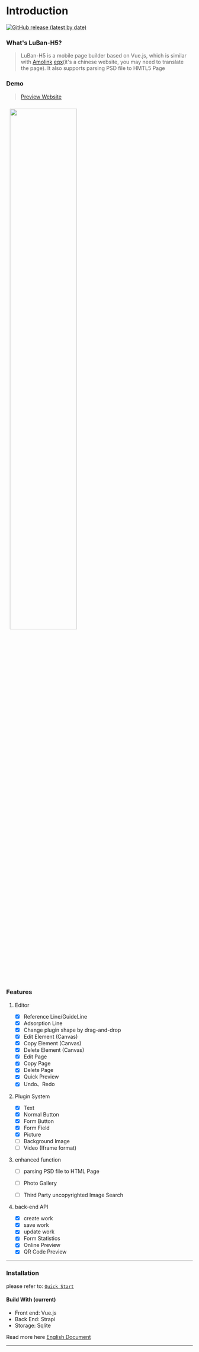 # Introduction
<p align="left">
<a href="https://github.com/ly525/luban-h5/releases"><img alt="GitHub release (latest by date)" src="https://img.shields.io/github/v/release/ly525/luban-h5"></a>
</p>

### What's LuBan-H5?
> LuBan-H5 is a mobile page builder based on Vue.js, which is similar with [Amolink](www.amolink.com) [eqx](http://www.eqxiu.com)(it's a chinese website, you may need to translate the page). It also supports parsing PSD file to HMTL5 Page

### Demo
> [Preview Website](https://h5.luban-h5.com)

<img src="https://s2.ax1x.com/2019/10/11/u7WzUx.gif" style="margin: 10px;" width="60%" />



### Features
1. Editor
    - [x] Reference Line/GuideLine
    - [x] Adsorption Line
    - [x] Change plugin shape by drag-and-drop
    - [x] Edit Element (Canvas)
    - [x] Copy Element (Canvas)
    - [x] Delete Element (Canvas)
    - [x] Edit Page
    - [x] Copy Page
    - [x] Delete Page
    - [x] Quick Preview
    - [x] Undo、Redo

2. Plugin System

    - [x] Text
    - [x] Normal Button
    - [x] Form Button
    - [x] Form Field
    - [x] Picture
    - [ ] Background Image
    - [ ] Video (Iframe format)

3. enhanced function
    - [ ] parsing PSD file to HTML Page
    - [ ] Photo Gallery
    - [ ] Third Party uncopyrighted Image Search


4. back-end API
    - [x] create work
    - [x] save work
    - [x] update work
    - [x] Form Statistics
    - [x] Online Preview
    - [x] QR Code Preview

---

### Installation
please refer to: [`Quick Start`](https://ly525.github.io/luban-h5/en/getting-started/quick-start.html?language=en-us)


#### Build With (current)
- Front end: Vue.js
- Back End: Strapi
- Storage: Sqlite


Read more here [English Document](https://ly525.github.io/luban-h5)

---

<Vssue issueId="12" />